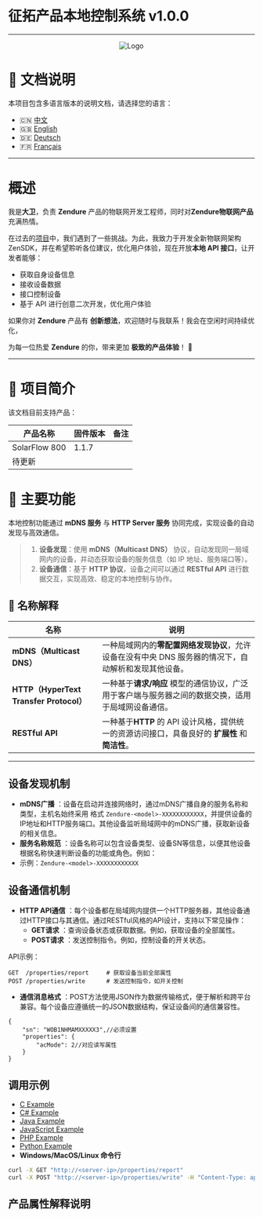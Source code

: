 <!--
 * @Author: dav1d wei.liu@zendure.com
 * @Date: 2025-03-04 14:39:17
 * @LastEditors: dav1d wei.liu@zendure.com
 * @LastEditTime: 2025-03-05 14:49:23
 * @FilePath: /zenSDK/docs/zh.md
 * @Description: 
 * 
 * Copyright (c) 2025 by Zendure, All Rights Reserved. 
-->

# 征拓产品本地控制系统 v1.0.0

---

<p align="center">
  <img src="https://zendure.com/cdn/shop/files/zendure-logo-infinity-charge_240x.png?v=1717728038" alt="Logo">
</p>

# 📖 文档说明

本项目包含多语言版本的说明文档，请选择您的语言：

* 🇨🇳 [中文](./zh.md)
* 🇬🇧 [English](../README.md)
* 🇩🇪 [Deutsch](./de.md)
* 🇫🇷 [Français](./fr.md)

---

# 概述

我是**大卫**，负责 **Zendure** 产品的物联网开发工程师，同时对**Zendure物联网产品**充满热情。

在过去的[项目](https://github.com/Zendure/developer-device-data-report)中，我们遇到了一些挑战。为此，我致力于开发全新物联网架构ZenSDK，并在希望聆听各位建议，优化用户体验，现在开放**本地 API 接口**，让开发者能够：

* 获取自身设备信息
* 接收设备数据
* 接口控制设备
* 基于 API 进行创意二次开发，优化用户体验

如果你对 **Zendure** 产品有 **创新想法**，欢迎随时与我联系！我会在空闲时间持续优化，

为每一位热爱 **Zendure** 的你，带来更加 **极致的产品体验**！ 🚀

---

# 📌 项目简介

该文档目前支持产品：

| 产品名称      | 固件版本 | 备注 |
| ------------- | -------- | ---- |
| SolarFlow 800 | 1.1.7    |      |
| 待更新        |          |      |

# **🚀 主要功能**

本地控制功能通过 **mDNS 服务** 与 **HTTP Server 服务** 协同完成，实现设备的自动发现与高效通信。

> 1. **设备发现**：使用 **mDNS（Multicast DNS）** 协议，自动发现同一局域网内的设备，并动态获取设备的服务信息（如 IP 地址、服务端口等）。
> 2. **设备通信**：基于 **HTTP 协议**，设备之间可以通过 **RESTful API** 进行数据交互，实现高效、稳定的本地控制与协作。

## **📖 名称解释**

| 名称                                          | 说明                                                                                                              |
| --------------------------------------------- | ----------------------------------------------------------------------------------------------------------------- |
| **mDNS（Multicast DNS）**               | 一种局域网内的**零配置网络发现协议**，允许设备在没有中央 DNS 服务器的情况下，自动解析和发现其他设备。       |
| **HTTP（HyperText Transfer Protocol）** | 一种基于**请求/响应** 模型的通信协议，广泛用于客户端与服务器之间的数据交换，适用于局域网设备通信。          |
| **RESTful API**                         | 一种基于**HTTP** 的 API 设计风格，提供统一的资源访问接口，具备良好的 **扩展性** 和 **简洁性**。 |

---

## **设备发现机制**

* **mDNS广播** ：设备在启动并连接网络时，通过mDNS广播自身的服务名称和类型，主机名始终采用 格式 `Zendure-<model>-XXXXXXXXXXXX`，并提供设备的IP地址和HTTP服务端口。其他设备监听局域网中的mDNS广播，获取新设备的相关信息。
* **服务名称规范** ：设备名称可以包含设备类型、设备SN等信息，以便其他设备根据名称快速判断设备的功能或角色。例如：
* 示例：`Zendure-<model>-XXXXXXXXXXXX`

## **设备通信机制**

* **HTTP API通信** ：每个设备都在局域网内提供一个HTTP服务器，其他设备通过HTTP接口与其通信。通过RESTful风格的API设计，支持以下常见操作：
  * **GET请求** ：查询设备状态或获取数据。例如，获取设备的全部属性。
  * **POST请求** ：发送控制指令。例如，控制设备的开关状态。

API示例：

```HTTP
GET  /properties/report     # 获取设备当前全部属性
POST /properties/write      # 发送控制指令，如开关控制
```

* **通信消息格式** ：POST方法使用JSON作为数据传输格式，便于解析和跨平台兼容。每个设备应遵循统一的JSON数据结构，保证设备间的通信兼容性。

```
{
    "sn": "WOB1NHMAMXXXXX3",//必须设置
    "properties": {
        "acMode": 2//对应读写属性
    }
}
```

## **调用示例**

* [C Example](../examples/C/demo.c)
* [C# Example](../examples/C#/demo.cpp)
* [Java Example](../examples/Java/demo.java)
* [JavaScript Example](../examples/JavaScript/demo.js)
* [PHP Example](../examples/PHP/demo.php)
* [Python Example](../examples/Python/demo.py)
* **Windows/MacOS/Linux 命令行**

```sh
curl -X GET "http://<server-ip>/properties/report"
curl -X POST "http://<server-ip>/properties/write" -H "Content-Type: application/json" -d '{"sn": "your_device_sn","properties":{"acMode":2}}'
```

## 产品属性解释说明
